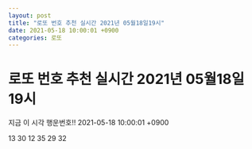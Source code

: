 ```yaml
---
layout: post
title: "로또 번호 추천 실시간 2021년 05월18일19시"
date: 2021-05-18 10:00:01 +0900
categories: 로또
---
```


# 로또 번호 추천 실시간 2021년 05월18일19시

지금 이 시각 행운번호!! 2021-05-18 10:00:01 +0900

 13  30  12  35  29  32 

